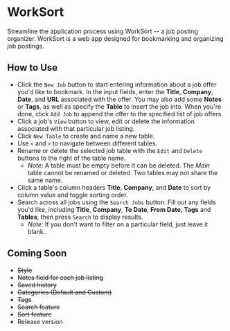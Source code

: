 # WorkSort

Streamline the application process using WorkSort -- a job posting organizer. WorkSort is a web app designed for bookmarking and organizing job postings.
## How to Use

* Click the `New Job` button to start entering information about a job offer you'd like to bookmark. In the input fields, enter the **Title**, **Company**, **Date**, and **URL** associated with the offer. You may also add some **Notes** or **Tags**, as well as specify the **Table** to insert the job into. When you're done, click `Add Job` to append the offer to the specified list of job offers.
* Click a job's `View` button to view, edit or delete the information associated with that particular job listing.
* Click `New Table` to create and name a new table.
* Use `<` and `>` to navigate between different tables.
* Rename or delete the selected job table with the `Edit` and `Delete` buttons to the right of the table name.
  * *Note:* A table must be empty before it can be deleted. The *Main* table cannot be renamed or deleted. Two tables may not share the same name.
* Click a table's column headers **Title**, **Company**, and **Date** to sort by column value and toggle sorting order. 
* Search across all jobs using the `Search Jobs` button. Fill out any fields you'd like, including **Title**, **Company**, **To Date**, **From Date**, **Tags** and **Tables**, then press `Search` to display results.
  * *Note:* If you don't want to filter on a particular field, just leave it blank.
## Coming Soon

* ~~Style~~
* ~~Notes field for each job listing~~
* ~~Saved history~~
* ~~Categories (Default and Custom)~~
* ~~Tags~~
* ~~Search feature~~
* ~~Sort feature~~
* Release version
